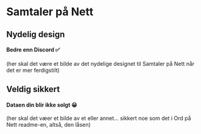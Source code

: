# Samtaler på Nett
## Nydelig design
#### Bedre enn Discord ✅
(her skal det være et bilde av det nydelige designet til Samtaler på Nett når det er mer ferdigstilt)

## Veldig sikkert
#### Dataen din blir ikke solgt 😀
(her skal det væer et bilde av et eller annet... sikkert noe som det i Ord på Nett readme-en, altså, den låsen)

